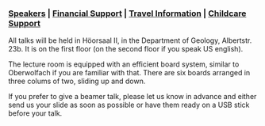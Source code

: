 <h3>   <a href="https://fgallinaro.github.io/geomod-conference.github.io/speakers">Speakers</a>  | <a href="https://fgallinaro.github.io/geomod-conference.github.io/financial-support">Financial Support</a> | <a href="https://fgallinaro.github.io/geomod-conference.github.io/travel-information">Travel Information</a> | <a href="https://fgallinaro.github.io/geomod-conference.github.io/childcare">Childcare Support</a> </h3>

<html>
  
<body>
All talks will be held in Höorsaal II, in the Department of Geology, Albertstr. 23b. It is on the first floor (on the second floor if you speak US english).


<center> 
<object type="text/html" data="https://fgallinaro.github.io/geomod-conference.github.io/Schedule.pdf" 
          width="800"
          height="500"> 
</object> 
</center>

The lecture room is equipped with an efficient board system, similar to Oberwolfach if you are familiar with that. There are six boards arranged in three colums of two, sliding up and down.

If you prefer to give a beamer talk, please let us know in advance and either send us your slide as soon as possible or have them ready on a USB stick before your talk.

</body>

</html>

